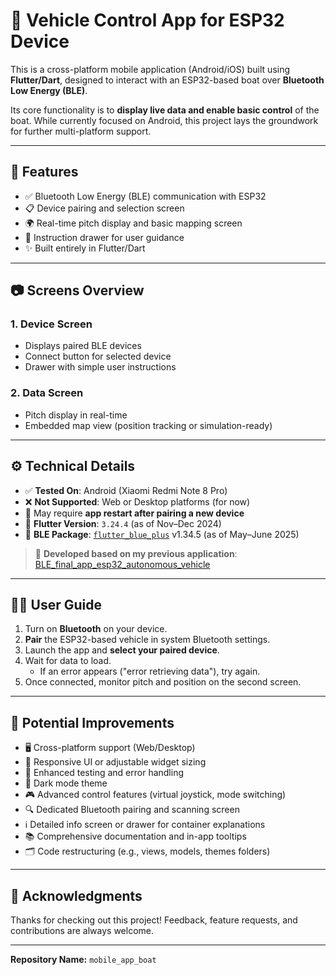 # 🚤 Vehicle Control App for ESP32 Device

This is a cross-platform mobile application (Android/iOS) built using **Flutter/Dart**, designed to interact with an ESP32-based boat over **Bluetooth Low Energy (BLE)**.

Its core functionality is to **display live data and enable basic control** of the boat. While currently focused on Android, this project lays the groundwork for further multi-platform support.

---

## 📱 Features

- ✅ Bluetooth Low Energy (BLE) communication with ESP32
- 📋 Device pairing and selection screen
- 🌍 Real-time pitch display and basic mapping screen
- 🧭 Instruction drawer for user guidance
- ✨ Built entirely in Flutter/Dart

---

## 📷 Screens Overview

### 1. Device Screen
- Displays paired BLE devices
- Connect button for selected device
- Drawer with simple user instructions

### 2. Data Screen
- Pitch display in real-time
- Embedded map view (position tracking or simulation-ready)

---

## ⚙️ Technical Details

- ✅ **Tested On**: Android (Xiaomi Redmi Note 8 Pro)
- ❌ **Not Supported**: Web or Desktop platforms (for now)
- 🔁 May require **app restart after pairing a new device**
- 🧱 **Flutter Version**: `3.24.4` (as of Nov–Dec 2024)
- 🔌 **BLE Package**: [`flutter_blue_plus`](https://pub.dev/packages/flutter_blue_plus) v1.34.5 (as of May–June 2025)
  
> 🔄 **Developed based on my previous application**:  
> [BLE_final_app_esp32_autonomous_vehicle](https://github.com/atrawinska/BLE_final_app_esp32_autonomous_vehicle)


---

## 🧑‍💻 User Guide

1. Turn on **Bluetooth** on your device.
2. **Pair** the ESP32-based vehicle in system Bluetooth settings.
3. Launch the app and **select your paired device**.
4. Wait for data to load.
   - If an error appears ("error retrieving data"), try again.
5. Once connected, monitor pitch and position on the second screen.

---

## 🚀 Potential Improvements

- 🖥️ Cross-platform support (Web/Desktop)
- 📐 Responsive UI or adjustable widget sizing
- 🧪 Enhanced testing and error handling
- 🌙 Dark mode theme
- 🎮 Advanced control features (virtual joystick, mode switching)
- 🔍 Dedicated Bluetooth pairing and scanning screen
- ℹ️ Detailed info screen or drawer for container explanations
- 📚 Comprehensive documentation and in-app tooltips
- 🗂️ Code restructuring (e.g., views, models, themes folders)

---

## 🙏 Acknowledgments

Thanks for checking out this project! Feedback, feature requests, and contributions are always welcome.

---

**Repository Name:** `mobile_app_boat`
